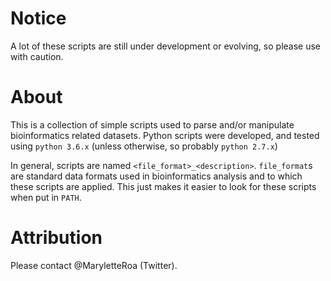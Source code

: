 # Notice
A lot of these scripts are still under development or evolving, so please use with caution.

# About
This is a collection of simple scripts used to parse and/or manipulate bioinformatics related datasets. Python scripts were developed, and tested using `python 3.6.x` (unless otherwise, so probably `python 2.7.x`)

In general, scripts are named `<file_format>_<description>`. `file_format`s are standard data formats used in bioinformatics analysis and to which these scripts are applied. This just makes it easier to look for these scripts when put in `PATH`.


# Attribution
Please contact @MaryletteRoa (Twitter).


